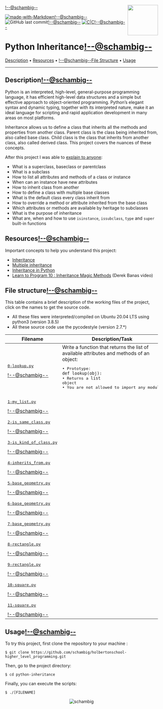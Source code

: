 <img align='right' src='https://user-images.githubusercontent.com/5713670/87202985-820dcb80-c2b6-11ea-9f56-7ec461c497c3.gif' width='100'><!--@schambig-->

[![made-with-Markdown](https://img.shields.io/badge/Made%20with-Markdown-1f425f.svg)](http://commonmark.org)<!--@schambig-->
![GitHub last commit](https://img.shields.io/github/last-commit/schambig/holbertonschool-higher_level_programming)<!--@schambig-->
[![C|C](https://img.shields.io/badge/Repo-00%20commits-orange.svg)](https://sourcerer.io/schambig)<!--@schambig-->

# Python Inheritance<!--@schambig-->

[Description](#description) • [Resources](#resources) • <!--@schambig-->[File Structure](#file-structure) • [Usage](#usage)

---

## Description<!--@schambig-->

Python is an interpreted, high-level, general-purpose programming language, it has efficient high-level data structures and a simple but effective approach to object-oriented programming. Python’s elegant syntax and dynamic typing, together with its interpreted nature, make it an ideal language for scripting and rapid application development in many areas on most platforms.

Inheritance allows us to define a class that inherits all the methods and properties from another class. Parent class is the class being inherited from, also called base class. Child class is the class that inherits from another class, also called derived class. This project covers the nuances of these concepts.

After this project I was able to [explain to anyone](https://fs.blog/feynman-learning-technique/):

* What is a superclass, baseclass or parentclass
* What is a subclass
* How to list all attributes and methods of a class or instance
* When can an instance have new attributes
* How to inherit class from another
* How to define a class with multiple base classes
* What is the default class every class inherit from
* How to override a method or attribute inherited from the base class
* Which attributes or methods are available by heritage to subclasses
* What is the purpose of inheritance
* What are, when and how to use `isinstance`, `issubclass`, `type` and `super` built-in functions

## Resources<!--@schambig-->

Important concepts to help you understand this project:

* [Inheritance](https://docs.python.org/3/tutorial/classes.html#inheritance)
* [Multiple inheritance](https://docs.python.org/3/tutorial/classes.html#multiple-inheritance)
* [Inheritance in Python](https://hub.packtpub.com/inheritance-python/)
* [Learn to Program 10 : Inheritance Magic Methods](https://www.youtube.com/watch?v=d8kCdLCi6Lk) (Derek Banas video)


## File structure<!--@schambig-->

This table contains a brief description of the working files of the project, click on the names to get the source code.

* All these files were interpreted/compiled on Ubuntu 20.04 LTS using python3 (version 3.8.5)
* All these source code use the pycodestyle (version 2.7.*)

| Filename | Description/Task |
| --- | --- |
| <pre>[0-lookup.py](0-lookup.py)</pre><!--@schambig--> | Write a function that returns the list of available attributes and methods of an object: <pre>• Prototype: `def lookup(obj):`<br>• Returns a `list` object<br>• You are not allowed to import any module</pre> |
| <pre>[1-my_list.py](1-my_list.py)</pre><!--@schambig--> |  |
| <pre>[2-is_same_class.py](2-is_same_class.py)</pre><!--@schambig--> |  |
| <pre>[3-is_kind_of_class.py](3-is_kind_of_class.py)</pre><!--@schambig--> |  |
| <pre>[4-inherits_from.py](4-inherits_from.py)</pre><!--@schambig--> |  |
| <pre>[5-base_geometry.py](5-base_geometry.py)</pre><!--@schambig--> |  |
| <pre>[6-base_geometry.py](6-base_geometry.py)</pre><!--@schambig--> |  |
| <pre>[7-base_geometry.py](7-base_geometry.py)</pre><!--@schambig--> |  |
| <pre>[8-rectangle.py](8-rectangle.py)</pre><!--@schambig--> |  |
| <pre>[9-rectangle.py](9-rectangle.py)</pre><!--@schambig--> |  |
| <pre>[10-square.py](10-square.py)</pre><!--@schambig--> |  |
| <pre>[11-square.py](11-square.py)</pre><!--@schambig--> |  |
<!-- <pre><br><br></pre> • -->

## Usage<!--@schambig-->

To try this project, first clone the repository to your machine :

```
$ git clone https://github.com/schambig/holbertonschool-higher_level_programming.git
```

Then, go to the project directory:

```
$ cd python-inheritance
```

Finally, you can execute the scripts:

```
$ ./[FILENAME]
```


<p align="center">
  <img alt="schambig" src="https://capsule-render.vercel.app/api?type=waving&color=gradient&height=60&section=footer"/>
</p>
